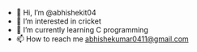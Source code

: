 - 👋 Hi, I’m @abhishekit04
- 👀 I’m interested in cricket
- 🌱 I’m currently learning C programming
- 📫 How to reach me abhishekumar0411@gmail.com

<!---
abhishekit04/abhishekit04 is a ✨ special ✨ repository because its `README.md` (this file) appears on your GitHub profile.
You can click the Preview link to take a look at your changes.
--->

